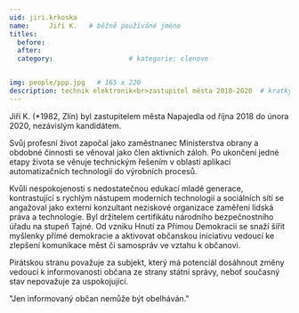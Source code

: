 ```yaml
---
uid: jiri.krkoska
name:     Jiří K.  	# běžně používáné jméno
titles:
  before: 
  after:
  category:                   # kategorie: clenove


img: people/ppp.jpg   # 165 x 220
description: technik elektronik<br>zastupitel města 2018-2020  # kratký popis, max 160 znaků
---
```


Jiří K. (*1982, Zlín) byl zastupitelem města Napajedla od října 2018 do února 2020, nezávislým kandidátem.

Svůj profesní život započal jako zaměstnanec Ministerstva obrany a obdobné činnosti se věnoval jako člen aktivních záloh. Po ukončení jedné etapy života se věnuje technickým řešením v oblasti aplikací automatizačních technologií do výrobních procesů.

Kvůli nespokojenosti s nedostatečnou edukací mladé generace, kontrastující s rychlým nástupem moderních technologií a sociálních sítí se angažoval jako externí konzultant neziskové organizace zaměření lidská práva a technologie. Byl držitelem certifikátu národního bezpečnostního úřadu na stupeň Tajné. Od vzniku Hnutí za Přímou Demokracii se snaží šířit myšlenky přímé demokracie a aktivovat občanskou iniciativu vedoucí ke zlepšení komunikace měst či samospráv ve vztahu k občanovi.

Pirátskou stranu považuje za subjekt, který má potenciál dosáhnout změny vedoucí k informovanosti občana ze strany státní správy, neboť současný stav nepovažuje za uspokojující.

"Jen informovaný občan nemůže být obelháván."
